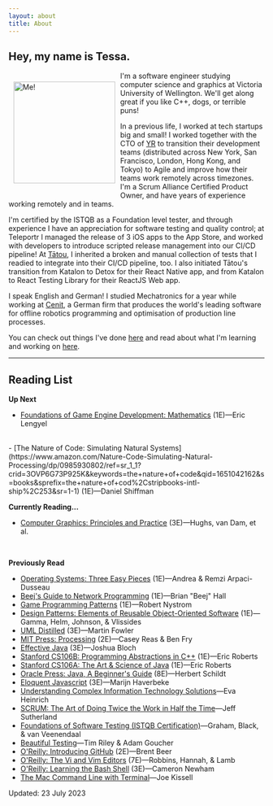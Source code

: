 ```yaml
---
layout: about
title: About
---
```


## Hey, my name is Tessa.

<img alt="Me!" src="/images/profile-photo.png" width="200" style="float:left;vertical-align:middle;margin:20px 10px"/>
I'm a software engineer studying computer science and graphics at Victoria University of Wellington. We'll get along great if you like C++, dogs, or terrible puns!

In a previous life, I worked at tech startups big and small! I worked together
with the CTO of [YR](https://thisisyr.com) to transition their development
teams (distributed across New York, San Francisco, London, Hong Kong, and
Tokyo) to Agile and improve how their teams work remotely across timezones.
I'm a Scrum Alliance Certified Product Owner, and have years of experience
working remotely and in teams.

I'm certified by the ISTQB as a Foundation level tester, and through
experience I have an appreciation for software testing and quality control;
at Teleportr I managed the release of 3 iOS apps to the App Store, and
worked with developers to introduce scripted release management into our CI/CD
pipeline! At [Tātou](https://tatou.app), I inherited a broken and manual
collection of tests that I readied to integrate into their CI/CD pipeline, too.
I also initiated Tātou's transition from Katalon to Detox for their React Native
app, and from Katalon to React Testing Library for their ReactJS Web app.

I speak English and German! I studied Mechatronics for a year while working at
[Cenit](https://cenit.com), a German firm that produces the world's leading
software for offline robotics programming and optimisation of production line
processes.

You can check out things I've done [here](/projects/) and read about what I'm
learning and working on [here](/blog/).

---

## Reading List

**Up Next**
- [Foundations of Game Engine Development: Mathematics](https://www.amazon.com/Foundations-Game-Engine-Development-Mathematics-dp-B09M5B6NML/dp/B09M5B6NML/ref=mt_other?_encoding=UTF8&me=&qid=1651041997) (1E)—Eric Lengyel
<br>
- [The Nature of Code: Simulating Natural Systems](https://www.amazon.com/Nature-Code-Simulating-Natural-Processing/dp/0985930802/ref=sr_1_1?crid=3OVP6G73P925K&keywords=the+nature+of+code&qid=1651042162&s=books&sprefix=the+nature+of+cod%2Cstripbooks-intl-ship%2C253&sr=1-1) (1E)—Daniel Shiffman

**Currently Reading...**
- [Computer Graphics: Principles and Practice](https://www.amazon.com/Computer-Graphics-Principles-Practice-3rd/dp/0321399528/ref=sr_1_2?keywords=Computer+Graphics&qid=1690144655&sr=8-2&ufe=app_do%3Aamzn1.fos.006c50ae-5d4c-4777-9bc0-4513d670b6bc) (3E)—Hughs, van Dam, et al.
<br>

**Previously Read**
- [Operating Systems: Three Easy Pieces](https://www.amazon.com/Operating-Systems-Three-Easy-Pieces/dp/198508659X) (1E)—Andrea & Remzi Arpaci-Dusseau
- [Beej's Guide to Network Programming](https://beej.us/guide/bgnet/) (1E)—Brian "Beej" Hall
- [Game Programming Patterns](https://www.amazon.com/Game-Programming-Patterns-Robert-Nystrom/dp/0990582906/ref=sr_1_1?crid=OK2MUY2G5LY8&keywords=Game+Design+Patterns&qid=1651042024&s=books&sprefix=game+design+patter%2Cstripbooks-intl-ship%2C248&sr=1-1) (1E)—Robert Nystrom
- [Design Patterns: Elements of Reusable Object-Oriented Software](https://www.amazon.com/Design-Patterns-Object-Oriented-Addison-Wesley-Professional-ebook/dp/B000SEIBB8) (1E)—Gamma, Helm, Johnson, & Vlissides
- [UML Distilled](https://www.amazon.com/UML-Distilled-Standard-Modeling-Language/dp/0321193687/ref=sr_1_1?crid=14Q8PM408XFWU&keywords=UML+distilled&qid=1651042227&s=books&sprefix=uml+distille%2Cstripbooks-intl-ship%2C246&sr=1-1) (3E)—Martin Fowler
- [MIT Press: Processing](https://www.amazon.com/Processing-Programming-Handbook-Designers-Artists/dp/026202828X) (2E)—Casey Reas & Ben Fry
- [Effective Java](https://www.amazon.com/Effective-Java-Joshua-Bloch/dp/0134685997/ref=sr_1_1?crid=3HYJJ4SYO1WFF&keywords=effective+java&qid=1690144869&sprefix=effective+jav%2Caps%2C188&sr=8-1) (3E)—Joshua Bloch
- [Stanford CS106B: Programming Abstractions in C++](https://www.amazon.com/Effective-Java-Joshua-Bloch/dp/0134685997/ref=sr_1_1?crid=15QQS3DZX0NL8&keywords=effective+java&qid=1651042246&s=books&sprefix=effective+ja%2Cstripbooks-intl-ship%2C254&sr=1-1) (1E)—Eric Roberts
- [Stanford CS106A: The Art & Science of Java](https://www.amazon.com/Art-Science-Java-Pearson-International-dp-1292026030/dp/1292026030/ref=mt_other?_encoding=UTF8&me=&qid=1651042260) (1E)—Eric Roberts
- [Oracle Press: Java, A Beginner's Guide](https://www.amazon.com/Java-Beginners-Eighth-Herbert-Schildt-ebook/dp/B07J2ZZ29H/ref=sr_1_2?crid=CDSA6SP4H1SC&keywords=java+a+beginners+guide&qid=1651042287&s=books&sprefix=java+a+beginners+gui%2Cstripbooks-intl-ship%2C248&sr=1-2) (8E)—Herbert Schildt
- [Eloquent Javascript](https://amzn.to/2LMjeuY) (3E)—Marijn Haverbeke
- [Understanding Complex Information Technology Solutions](https://amzn.to/35TBb1s)—Eva Heinrich
- [SCRUM: The Art of Doing Twice the Work in Half the Time](https://amzn.to/3oZDSGn)—Jeff Sutherland
- [Foundations of Software Testing (ISTQB Certification)](https://amzn.to/3iw9MrI)—Graham, Black, & van Veenendaal
- [Beautiful Testing](https://amzn.to/3oZgNDP)—Tim Riley & Adam Goucher
- [O'Reilly: Introducing GitHub](https://amzn.to/2M6sYA9) (2E)—Brent Beer
- [O'Reilly: The Vi and Vim Editors](https://amzn.to/3nUVqC1/) (7E)—Robbins, Hannah, & Lamb
- [O'Reilly: Learning the Bash Shell](https://amzn.to/3o0S1BG) (3E)—Cameron Newham
- [The Mac Command Line with Terminal](https://amzn.to/3iuY40w)—Joe Kissell


Updated: 23 July 2023
